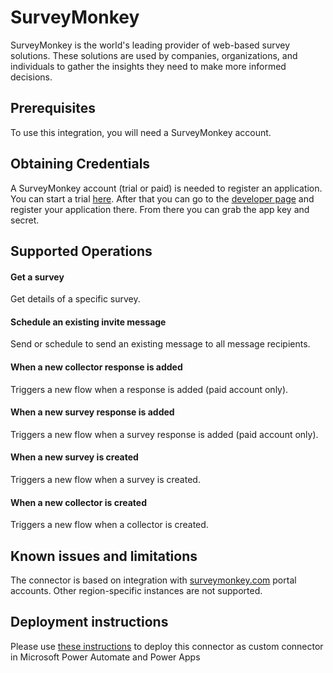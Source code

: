 # SurveyMonkey
SurveyMonkey is the world's leading provider of web-based survey solutions. These solutions are used by companies, organizations, and individuals to gather the insights they need to make more informed decisions.

## Prerequisites
To use this integration, you will need a SurveyMonkey account. 

## Obtaining Credentials
A SurveyMonkey account (trial or paid) is needed to register an application. You can start a trial [here](https://www.surveymonkey.com/). After that you can go to the [developer page](https://developer.surveymonkey.com/api/v3/#registering-an-app) and register your application there. From there you can grab the app key and secret.

## Supported Operations
#### Get a survey
Get details of a specific survey.

#### Schedule an existing invite message
Send or schedule to send an existing message to all message recipients.

#### When a new collector response is added
Triggers a new flow when a response is added (paid account only).

#### When a new survey response is added
Triggers a new flow when a survey response is added (paid account only).

#### When a new survey is created
Triggers a new flow when a survey is created.

#### When a new collector is created
Triggers a new flow when a collector is created.


## Known issues and limitations
The connector is based on integration with [surveymonkey.com](https://www.surveymonkey.com/) portal accounts. Other region-specific instances are not supported.

## Deployment instructions
Please use [these instructions](https://docs.microsoft.com/en-us/connectors/custom-connectors/paconn-cli) to deploy this connector as custom connector in Microsoft Power Automate and Power Apps